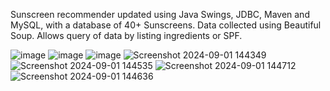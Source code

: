 Sunscreen recommender updated using Java Swings, JDBC, Maven and MySQL, with a database of 40+ Sunscreens. Data collected using Beautiful Soup.
Allows query of data by listing ingredients or SPF.

![image](https://github.com/user-attachments/assets/16875cad-5e26-4590-a0b1-2b613de8bbf7)
![image](https://github.com/user-attachments/assets/7a9b7c4a-ece6-45fe-a0e5-b0d28dadfda2)
![image](https://github.com/user-attachments/assets/6ac94131-3c56-4560-9467-92c6f506fa5e)
![Screenshot 2024-09-01 144349](https://github.com/user-attachments/assets/5ab17bcf-11bb-431c-b3e4-b7d7f3fa4112)
![Screenshot 2024-09-01 144535](https://github.com/user-attachments/assets/0d004b9b-ec67-4b0f-86dc-8d2345e9f877)
![Screenshot 2024-09-01 144712](https://github.com/user-attachments/assets/b23f747e-2a68-41bb-b441-7403354abb19)
![Screenshot 2024-09-01 144636](https://github.com/user-attachments/assets/524a6691-3552-45cf-ad8e-02ae36dad590)

